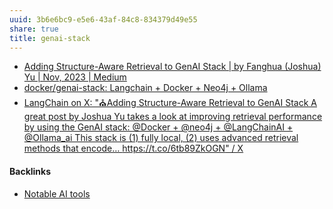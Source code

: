 ```yaml
---
uuid: 3b6e6bc9-e5e6-43af-84c8-834379d49e55
share: true
title: genai-stack
---
```

* [Adding Structure-Aware Retrieval to GenAI Stack | by Fanghua (Joshua) Yu | Nov, 2023 | Medium](https://medium.com/@yu-joshua/adding-structure-aware-retrieval-to-genai-stack-373976de14d6)
* [docker/genai-stack: Langchain + Docker + Neo4j + Ollama](https://github.com/docker/genai-stack?source=post_page-----373976de14d6--------------------------------)
* [LangChain on X: "⛪️Adding Structure-Aware Retrieval to GenAI Stack A great post by Joshua Yu takes a look at improving retrieval performance by using the GenAI stack: @Docker + @neo4j + @LangChainAI + @Ollama\_ai This stack is (1) fully local, (2) uses advanced retrieval methods that encode… https://t.co/6tb89ZkOGN" / X](https://twitter.com/LangChainAI/status/1723775049172414853)

#### Backlinks

* [Notable AI tools](/1f16e3ec-47c6-4f57-97a6-4ab3bbec3237)